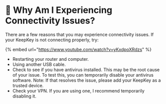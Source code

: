 # 🔩 Why Am I Experiencing Connectivity Issues?

There are a few reasons that you may experience connectivity issues. If your KeepKey is not connecting properly, try:

{% embed url="https://www.youtube.com/watch?v=yKxdpoXRdzs" %}

* Restarting your router and computer.
* Using another USB cable.
* Check to see if you have antivirus installed. This may be the root cause of your issue. To test this, you can temporarily disable your antivirus software. Note: If that resolves the issue, please add your KeepKey as a trusted device.
* Check your VPN. If you are using one, I recommend temporarily disabling it.
